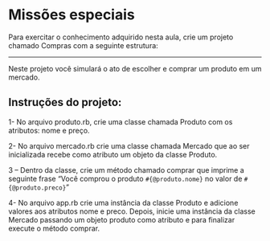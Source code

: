 # Missões especiais
Para exercitar o conhecimento adquirido nesta aula,  crie um projeto chamado Compras com a seguinte estrutura:

*** 

Neste projeto você simulará o ato de escolher e comprar um produto em um mercado.

## Instruções do projeto:   

1- No arquivo produto.rb, crie uma classe chamada Produto com os atributos: nome e preço.

2- No arquivo mercado.rb crie uma classe chamada Mercado que ao ser inicializada recebe como atributo um objeto da classe Produto.

3 – Dentro da classe, crie um método chamado comprar que imprime a seguinte frase “Você comprou o produto `#{@produto.nome}` no valor de `#{@produto.preco}`”  

4- No arquivo app.rb crie uma instância da classe Produto e adicione valores aos atributos nome e preco. Depois, inicie uma instância da classe Mercado passando um objeto produto como atributo e para finalizar execute o método comprar.